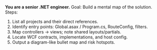 **You are a senior .NET engineer.**
Goal: Build a mental map of the solution.
Steps:
1) List all projects and their direct references.
2) Identify entry points: Global.asax / Program.cs, RouteConfig, filters.
3) Map controllers → views; note shared layouts/partials.
4) Locate WCF contracts, implementations, and host config.
5) Output a diagram-like bullet map and risk hotspots.
